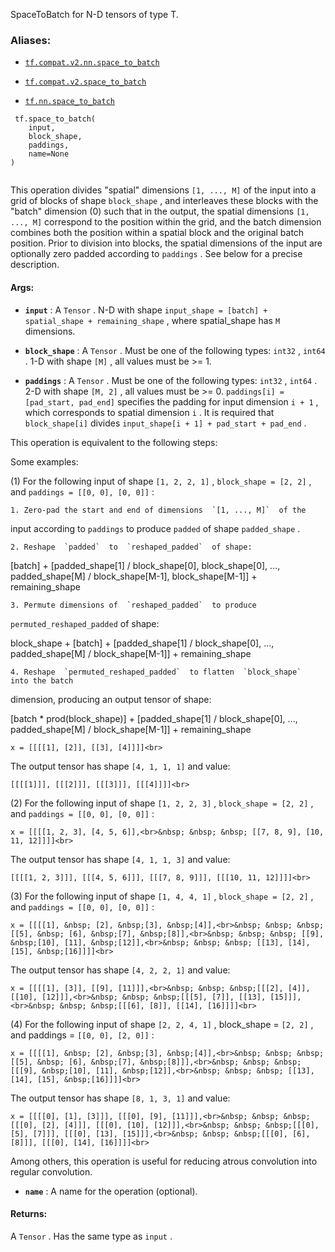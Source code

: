 SpaceToBatch for N-D tensors of type T.



### Aliases:

- [ `tf.compat.v2.nn.space_to_batch` ](/api_docs/python/tf/space_to_batch)

- [ `tf.compat.v2.space_to_batch` ](/api_docs/python/tf/space_to_batch)

- [ `tf.nn.space_to_batch` ](/api_docs/python/tf/space_to_batch)



```
 tf.space_to_batch(
    input,
    block_shape,
    paddings,
    name=None
)
 
```

This operation divides "spatial" dimensions  `[1, ..., M]`  of the input into a
grid of blocks of shape  `block_shape` , and interleaves these blocks with the
"batch" dimension (0) such that in the output, the spatial dimensions
 `[1, ..., M]`  correspond to the position within the grid, and the batch
dimension combines both the position within a spatial block and the original
batch position.  Prior to division into blocks, the spatial dimensions of the
input are optionally zero padded according to  `paddings` .  See below for a
precise description.



#### Args:

- **`input`** : A  `Tensor` .
N-D with shape  `input_shape = [batch] + spatial_shape + remaining_shape` ,
where spatial_shape has  `M`  dimensions.

- **`block_shape`** : A  `Tensor` . Must be one of the following types:  `int32` ,  `int64` .
1-D with shape  `[M]` , all values must be >= 1.

- **`paddings`** : A  `Tensor` . Must be one of the following types:  `int32` ,  `int64` .
2-D with shape  `[M, 2]` , all values must be >= 0.
 `paddings[i] = [pad_start, pad_end]`  specifies the padding for input dimension
 `i + 1` , which corresponds to spatial dimension  `i` .  It is required that
 `block_shape[i]`  divides  `input_shape[i + 1] + pad_start + pad_end` .

This operation is equivalent to the following steps:

Some examples:

(1) For the following input of shape  `[1, 2, 2, 1]` ,  `block_shape = [2, 2]` , and
   `paddings = [[0, 0], [0, 0]]` :




    1. Zero-pad the start and end of dimensions  `[1, ..., M]`  of the
input according to  `paddings`  to produce  `padded`  of shape  `padded_shape` .



    2. Reshape  `padded`  to  `reshaped_padded`  of shape:

[batch] +
[padded_shape[1] / block_shape[0],
 block_shape[0],
...,
padded_shape[M] / block_shape[M-1],
block_shape[M-1]] +
remaining_shape



    3. Permute dimensions of  `reshaped_padded`  to produce
 `permuted_reshaped_padded`  of shape:

block_shape +
[batch] +
[padded_shape[1] / block_shape[0],
...,
padded_shape[M] / block_shape[M-1]] +
remaining_shape



    4. Reshape  `permuted_reshaped_padded`  to flatten  `block_shape`  into the batch
dimension, producing an output tensor of shape:

[batch * prod(block_shape)] +
[padded_shape[1] / block_shape[0],
...,
padded_shape[M] / block_shape[M-1]] +
remaining_shape




>
<devsite-code><pre class="" translate="no" dir="ltr" is-upgraded=""> `x = [[[[1], [2]], [[3], [4]]]]<br>` </pre></devsite-code>
The output tensor has shape  `[4, 1, 1, 1]`  and value:


>
<devsite-code><pre class="" translate="no" dir="ltr" is-upgraded=""> `[[[[1]]], [[[2]]], [[[3]]], [[[4]]]]<br>` </pre></devsite-code>
(2) For the following input of shape  `[1, 2, 2, 3]` ,  `block_shape = [2, 2]` , and
       `paddings = [[0, 0], [0, 0]]` :


>
<devsite-code><pre class="" translate="no" dir="ltr" is-upgraded=""> `x = [[[[1, 2, 3], [4, 5, 6]],<br>&nbsp; &nbsp; &nbsp; [[7, 8, 9], [10, 11, 12]]]]<br>` </pre></devsite-code>
The output tensor has shape  `[4, 1, 1, 3]`  and value:


>
<devsite-code><pre class="" translate="no" dir="ltr" is-upgraded=""> `[[[[1, 2, 3]]], [[[4, 5, 6]]], [[[7, 8, 9]]], [[[10, 11, 12]]]]<br>` </pre></devsite-code>
(3) For the following input of shape  `[1, 4, 4, 1]` ,  `block_shape = [2, 2]` , and
       `paddings = [[0, 0], [0, 0]]` :


>
<devsite-code><pre class="" translate="no" dir="ltr" is-upgraded=""> `x = [[[[1], &nbsp; [2], &nbsp;[3], &nbsp;[4]],<br>&nbsp; &nbsp; &nbsp; [[5], &nbsp; [6], &nbsp;[7], &nbsp;[8]],<br>&nbsp; &nbsp; &nbsp; [[9], &nbsp;[10], [11], &nbsp;[12]],<br>&nbsp; &nbsp; &nbsp; [[13], [14], [15], &nbsp;[16]]]]<br>` </pre></devsite-code>
The output tensor has shape  `[4, 2, 2, 1]`  and value:


>
<devsite-code><pre class="" translate="no" dir="ltr" is-upgraded=""> `x = [[[[1], [3]], [[9], [11]]],<br>&nbsp; &nbsp; &nbsp;[[[2], [4]], [[10], [12]]],<br>&nbsp; &nbsp; &nbsp;[[[5], [7]], [[13], [15]]],<br>&nbsp; &nbsp; &nbsp;[[[6], [8]], [[14], [16]]]]<br>` </pre></devsite-code>
(4) For the following input of shape  `[2, 2, 4, 1]` , block_shape =  `[2, 2]` , and
      paddings =  `[[0, 0], [2, 0]]` :


>
<devsite-code><pre class="" translate="no" dir="ltr" is-upgraded=""> `x = [[[[1], &nbsp; [2], &nbsp;[3], &nbsp;[4]],<br>&nbsp; &nbsp; &nbsp; [[5], &nbsp; [6], &nbsp;[7], &nbsp;[8]]],<br>&nbsp; &nbsp; &nbsp;[[[9], &nbsp;[10], [11], &nbsp;[12]],<br>&nbsp; &nbsp; &nbsp; [[13], [14], [15], &nbsp;[16]]]]<br>` </pre></devsite-code>
The output tensor has shape  `[8, 1, 3, 1]`  and value:


>
<devsite-code><pre class="" translate="no" dir="ltr" is-upgraded=""> `x = [[[[0], [1], [3]]], [[[0], [9], [11]]],<br>&nbsp; &nbsp; &nbsp;[[[0], [2], [4]]], [[[0], [10], [12]]],<br>&nbsp; &nbsp; &nbsp;[[[0], [5], [7]]], [[[0], [13], [15]]],<br>&nbsp; &nbsp; &nbsp;[[[0], [6], [8]]], [[[0], [14], [16]]]]<br>` </pre></devsite-code>
Among others, this operation is useful for reducing atrous convolution into
  regular convolution.


- **`name`** : A name for the operation (optional).



#### Returns:
A  `Tensor` . Has the same type as  `input` .


